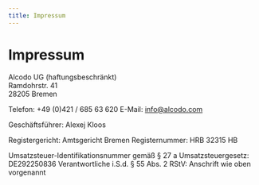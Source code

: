 ```yaml
---
title: Impressum
---
```


# Impressum

Alcodo UG (haftungsbeschränkt)  
Ramdohrstr. 41  
28205 Bremen  

Telefon: +49 (0)421 / 685 63 620
E-Mail: info@alcodo.com

Geschäftsführer: Alexej Kloos

Registergericht: Amtsgericht Bremen
Registernummer: HRB 32315 HB

Umsatzsteuer-Identifikationsnummer gemäß § 27 a Umsatzsteuergesetz: DE292250836
Verantwortliche i.S.d. § 55 Abs. 2 RStV: Anschrift wie oben vorgenannt
